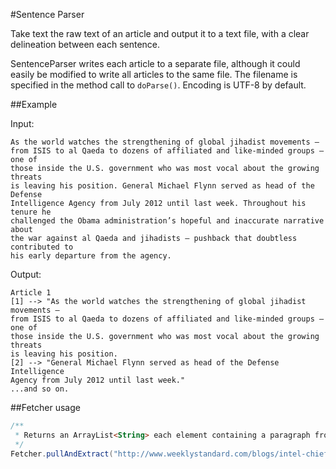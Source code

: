 #Sentence Parser

Take text the raw text of an article and output it to a text file, with a clear
delineation between each sentence.

SentenceParser writes each article to a separate file, although it could easily
be modified to write all articles to the same file. The filename is specified
in the method call to `doParse()`. Encoding is UTF-8 by default.

##Example

Input:
```
As the world watches the strengthening of global jihadist movements –
from ISIS to al Qaeda to dozens of affiliated and like-minded groups – one of
those inside the U.S. government who was most vocal about the growing threats
is leaving his position. General Michael Flynn served as head of the Defense
Intelligence Agency from July 2012 until last week. Throughout his tenure he
challenged the Obama administration’s hopeful and inaccurate narrative about
the war against al Qaeda and jihadists – pushback that doubtless contributed to
his early departure from the agency.
```

Output:
```
Article 1
[1] --> "As the world watches the strengthening of global jihadist movements –
from ISIS to al Qaeda to dozens of affiliated and like-minded groups – one of
those inside the U.S. government who was most vocal about the growing threats
is leaving his position.
[2] --> "General Michael Flynn served as head of the Defense Intelligence
Agency from July 2012 until last week."
...and so on.
```

##Fetcher usage
```java
/**
 * Returns an ArrayList<String> each element containing a paragraph from the given article
 */
Fetcher.pullAndExtract("http://www.weeklystandard.com/blogs/intel-chief-blasts-obama_802242.html");
```
